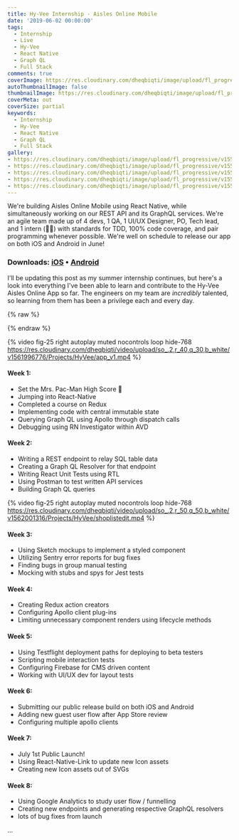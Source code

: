 ```yaml
---
title: Hy-Vee Internship - Aisles Online Mobile
date: '2019-06-02 00:00:00'
tags:
  - Internship
  - Live
  - Hy-Vee
  - React Native
  - Graph QL
  - Full Stack
comments: true
coverImage: https://res.cloudinary.com/dheqbiqti/image/upload/fl_progressive/v1559613462/Projects/HyVee/hy-vee-it-corporate-office-1.jpg
autoThumbnailImage: false
thumbnailImage: https://res.cloudinary.com/dheqbiqti/image/upload/fl_progressive,r_50:5/v1559613267/Projects/HyVee/HyveeBanner.jpg
coverMeta: out
coverSize: partial
keywords:
  - Internship
  - Hy-Vee
  - React Native
  - Graph QL
  - Full Stack
gallery:
- https://res.cloudinary.com/dheqbiqti/image/upload/fl_progressive/v1559613419/Projects/HyVee/hy-vee-it-corporate-office-21.jpg
- https://res.cloudinary.com/dheqbiqti/image/upload/fl_progressive/v1559613485/Projects/HyVee/ows_152123581830646.jpg
- https://res.cloudinary.com/dheqbiqti/image/upload/fl_progressive/v1559613462/Projects/HyVee/hy-vee-it-corporate-office-1.jpg
- https://res.cloudinary.com/dheqbiqti/image/upload/fl_progressive/v1559613548/Projects/HyVee/HST-3-2.jpg
- https://res.cloudinary.com/dheqbiqti/image/upload/fl_progressive/v1559613518/Projects/HyVee/636385330571006441-080917-hyvee-HST-it-centerRWHITE1306.jpg
---
```


We're building Aisles Online Mobile using React Native, while simultaneously working on our REST API and its GraphQL services. We're an agile team made up of 4 devs, 1 QA, 1 UI/UX Designer, PO, Tech lead, and 1 intern (👋😄) with standards for TDD, 100% code coverage, and pair programming whenever possible. We're well on schedule to release our app on both iOS and Android in June!</br>
<!-- more --> 

### Downloads: [iOS](https://apps.apple.com/us/app/hy-vee-aisles-online/id1401371704?ls=1) • [Android](https://play.google.com/store/apps/details?id=com.hyvee.grocery&hl=en_US)

I'll be updating this post as my summer internship continues, but here's a look into everything I've been able to learn and contribute to the Hy-Vee Aisles Online App so far. The engineers on my team are *incredibly* talented, so learning from them has been a privilege each and every day.

{% raw %}
<style scoped>
@media (max-width: 768px) {
    .hide-768 {
        display: none;
    }
}
@media (max-width: 768px) {
    .show-768 {
        display: initial;
    }
}
</style>
{% endraw %}

{% video fig-25 right autoplay muted nocontrols loop hide-768
https://res.cloudinary.com/dheqbiqti/video/upload/so_.2,r_40,q_30,b_white/v1561996776/Projects/HyVee/app_v1.mp4 %}

#### Week 1:
* Set the Mrs. Pac-Man High Score 👾
* Jumping into React-Native
* Completed a course on Redux 
* Implementing code with central immutable state
* Querying Graph QL using Apollo through dispatch calls
* Debugging using RN Investigator within AVD

#### Week 2:
* Writing a REST endpoint to relay SQL table data
* Creating a Graph QL Resolver for that endpoint
* Writing React Unit Tests using RTL
* Using Postman to test written API services
* Building Graph QL queries

{% video fig-25 right autoplay muted nocontrols loop hide-768
https://res.cloudinary.com/dheqbiqti/video/upload/so_.2,r_50,q_50,b_white/v1562001316/Projects/HyVee/shoplistedit.mp4 %}

#### Week 3:
* Using Sketch mockups to implement a styled component
* Utilizing Sentry error reports for bug fixes
* Finding bugs in group manual testing
* Mocking with stubs and spys for Jest tests

#### Week 4:
* Creating Redux action creators
* Configuring Apollo client plug-ins
* Limiting unnecessary component renders using lifecycle methods

#### Week 5:
* Using Testflight deployment paths for deploying to beta testers
* Scripting mobile interaction tests
* Configuring Firebase for CMS driven content
* Working with UI/UX dev for layout tests

#### Week 6:
* Submitting our public release build on both iOS and Android
* Adding new guest user flow after App Store review
* Configuring multiple apollo clients

#### Week 7:
* July 1st Public Launch!
* Using React-Native-Link to update new Icon assets
* Creating new Icon assets out of SVGs

#### Week 8:
* Using Google Analytics to study user flow / funnelling
* Creating new endpoints and generating respective GraphQL resolvers
* lots of bug fixes from launch

...

</br></br>
